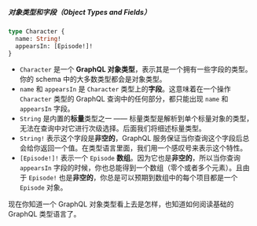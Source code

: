 ##### 对象类型和字段（Object Types and Fields）

```graphql
type Character {
  name: String!
  appearsIn: [Episode!]!
}
```

-   `Character` 是一个 **GraphQL 对象类型**，表示其是一个拥有一些字段的类型。你的 schema 中的大多数类型都会是对象类型。
-   `name` 和 `appearsIn` 是 `Character` 类型上的**字段**。这意味着在一个操作 `Character` 类型的 GraphQL 查询中的任何部分，都只能出现 `name` 和 `appearsIn` 字段。
-   `String` 是内置的**标量**类型之一 —— 标量类型是解析到单个标量对象的类型，无法在查询中对它进行次级选择。后面我们将细述标量类型。
-   `String!` 表示这个字段是**非空的**，GraphQL 服务保证当你查询这个字段后总会给你返回一个值。在类型语言里面，我们用一个感叹号来表示这个特性。
-   `[Episode!]!` 表示一个 `Episode` **数组**。因为它也是**非空的**，所以当你查询 `appearsIn` 字段的时候，你也总能得到一个数组（零个或者多个元素）。且由于 `Episode!` 也是**非空的**，你总是可以预期到数组中的每个项目都是一个 `Episode` 对象。

现在你知道一个 GraphQL 对象类型看上去是怎样，也知道如何阅读基础的 GraphQL 类型语言了。